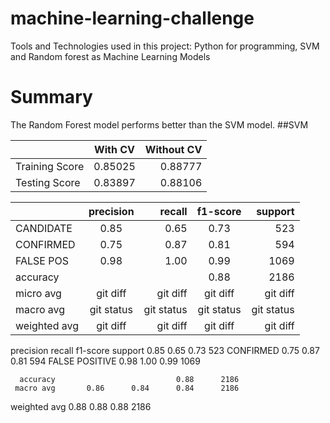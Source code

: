 # machine-learning-challenge

Tools and Technologies used in this project: Python for programming, SVM and Random forest as Machine Learning Models 
 
# Summary

The Random Forest model performs better than the SVM model.
##SVM

|              |   With CV      | Without CV    |
| :---         |     :---:      |          ---: |
| Training Score | 0.85025     | 0.88777    |
| Testing Score  | 0.83897     | 0.88106    |


|              | precision | recall | f1-score | support |
| :---         |     :---:      |          ---: |     :---:      |          ---: |
| CANDIDATE   | 0.85      | 0.65    | 0.73     | 523    |
| CONFIRMED   | 0.75       | 0.87       | 0.81       | 594      |
| FALSE POS   | 0.98     | 1.00    | 0.99     | 1069    |
| accuracy    |      |     | 0.88     | 2186|
| micro avg   | git diff       | git diff      | git diff       | git diff      |
| macro avg   | git status     | git status    | git status     | git status    |
| weighted avg| git diff       | git diff      | git diff       | git diff      |
 


precision	recall	f1-score	support
0.85      0.65      0.73       523
     CONFIRMED       0.75      0.87      0.81       594
FALSE POSITIVE       0.98      1.00      0.99      1069

      accuracy                           0.88      2186
     macro avg       0.86      0.84      0.84      2186
  weighted avg       0.88      0.88      0.88      2186

